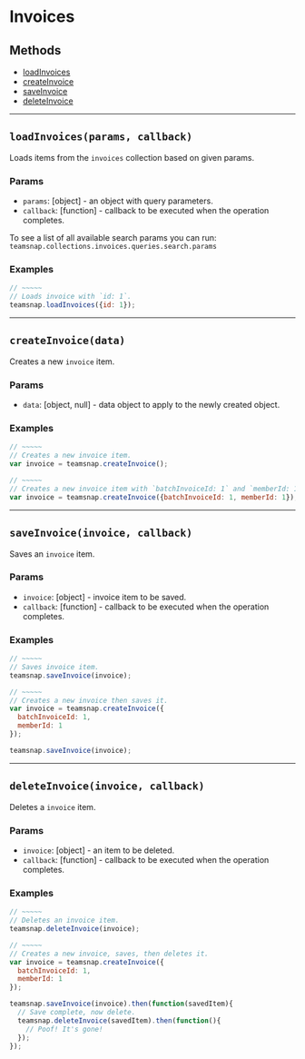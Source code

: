 # Invoices

## Methods

- [loadInvoices](#loadInvoices)
- [createInvoice](#createInvoice)
- [saveInvoice](#saveInvoice)
- [deleteInvoice](#deleteInvoice)


---
<a id="loadInvoices"></a>
## `loadInvoices(params, callback)`
Loads items from the `invoices` collection based on given params.

### Params
* `params`: [object] - an object with query parameters.
* `callback`: [function] - callback to be executed when the operation completes.

To see a list of all available search params you can run:
`teamsnap.collections.invoices.queries.search.params`

### Examples
```javascript
// ~~~~~
// Loads invoice with `id: 1`.
teamsnap.loadInvoices({id: 1});
```


---


<a id="createInvoice"></a>
## `createInvoice(data)`
Creates a new `invoice` item.

### Params
* `data`: [object, null] - data object to apply to the newly created object.

### Examples
```javascript
// ~~~~~
// Creates a new invoice item.
var invoice = teamsnap.createInvoice();

// ~~~~~
// Creates a new invoice item with `batchInvoiceId: 1` and `memberId: 1`.
var invoice = teamsnap.createInvoice({batchInvoiceId: 1, memberId: 1});
```


---


<a id="saveInvoice"></a>
## `saveInvoice(invoice, callback)`
Saves an `invoice` item.

### Params
* `invoice`: [object] - invoice item to be saved.
* `callback`: [function] - callback to be executed when the operation completes.

### Examples
```javascript
// ~~~~~
// Saves invoice item.
teamsnap.saveInvoice(invoice);

// ~~~~~
// Creates a new invoice then saves it.
var invoice = teamsnap.createInvoice({
  batchInvoiceId: 1,
  memberId: 1
});

teamsnap.saveInvoice(invoice);
```


---


<a id="deleteInvoice"></a>
## `deleteInvoice(invoice, callback)`
Deletes a `invoice` item.

### Params
* `invoice`: [object] - an item to be deleted.
* `callback`: [function] - callback to be executed when the operation completes.

### Examples
```javascript
// ~~~~~
// Deletes an invoice item.
teamsnap.deleteInvoice(invoice);

// ~~~~~
// Creates a new invoice, saves, then deletes it.
var invoice = teamsnap.createInvoice({
  batchInvoiceId: 1,
  memberId: 1
});

teamsnap.saveInvoice(invoice).then(function(savedItem){
  // Save complete, now delete.
  teamsnap.deleteInvoice(savedItem).then(function(){
    // Poof! It's gone!
  });
});
```
